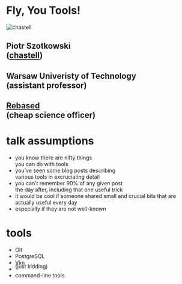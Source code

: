 # Fly, You Tools!


![chastell](img/chastell.png)

## Piotr Szotkowski<br />([chastell](http://chastell.net))
## Warsaw Univeristy of Technology<br />(assistant professor)
## [Rebased](http://rebased.pl)<br />(cheap science officer)


# talk assumptions

* you know there are nifty things<br />you can do with tools <!-- .element: class="fragment" -->
* you’ve seen some blog posts describing<br />various tools in excruciating detail <!-- .element: class="fragment" -->
* you can’t remember 90% of any given post<br />the day after, including that one useful trick <!-- .element: class="fragment" -->
* it would be cool if someone shared small and crucial bits that are actually useful every day <!-- .element: class="fragment" -->
* especially if they are not well-known <!-- .element: class="fragment" -->


# tools
* Git <!-- .element: class="fragment" -->
* PostgreSQL <!-- .element: class="fragment" -->
* Vim <!-- .element: class="fragment" -->
* <div style='position: relative; top: -0.5em;'>(just kidding)</div> <!-- .element: class="fragment" -->
* command-line tools <!-- .element: class="fragment" -->
